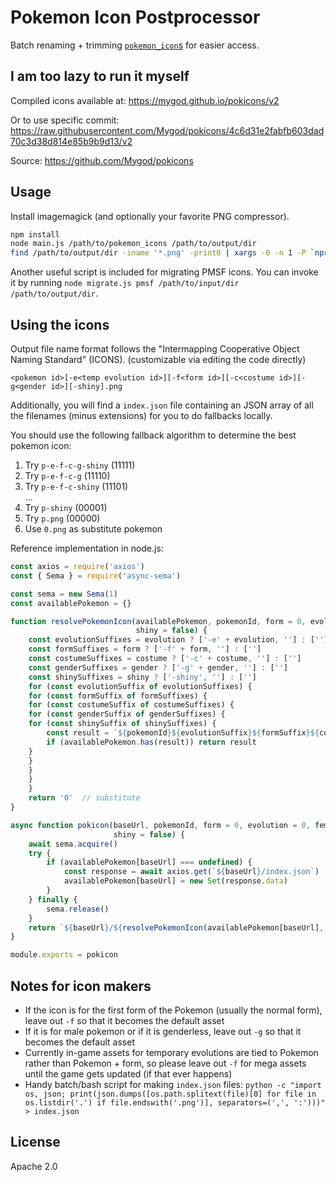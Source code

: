 # Pokemon Icon Postprocessor

Batch renaming + trimming [`pokemon_icon`s](https://github.com/PokeMiners/pogo_assets/tree/master/Images/Pokemon%20-%20256x256) for easier access.

## I am too lazy to run it myself

Compiled icons available at: https://mygod.github.io/pokicons/v2

Or to use specific commit: https://raw.githubusercontent.com/Mygod/pokicons/4c6d31e2fabfb603dad70c3d38d814e85b9b9d13/v2

Source: https://github.com/Mygod/pokicons

## Usage

Install imagemagick (and optionally your favorite PNG compressor).

```sh
npm install
node main.js /path/to/pokemon_icons /path/to/output/dir
find /path/to/output/dir -iname '*.png' -print0 | xargs -0 -n 1 -P `nproc` optipng -o7 -strip all
```

Another useful script is included for migrating PMSF icons.
You can invoke it by running `node migrate.js pmsf /path/to/input/dir /path/to/output/dir`.

## Using the icons

Output file name format follows the "Intermapping Cooperative Object Naming Standard" (ICONS). (customizable via editing the code directly)

```
<pokemon id>[-e<temp evolution id>][-f<form id>][-c<costume id>][-g<gender id>][-shiny].png
```

Additionally, you will find a `index.json` file containing an JSON array of all the filenames (minus extensions) for you to do fallbacks locally.

You should use the following fallback algorithm to determine the best pokemon icon:

1. Try `p-e-f-c-g-shiny` (11111)
2. Try `p-e-f-c-g` (11110)
3. Try `p-e-f-c-shiny` (11101)  
...
31. Try `p-shiny` (00001)
32. Try `p.png` (00000)
33. Use `0.png` as substitute pokemon

Reference implementation in node.js:

```javascript
const axios = require('axios')
const { Sema } = require('async-sema')

const sema = new Sema(1)
const availablePokemon = {}

function resolvePokemonIcon(availablePokemon, pokemonId, form = 0, evolution = 0, gender = 0, costume = 0,
                            shiny = false) {
    const evolutionSuffixes = evolution ? ['-e' + evolution, ''] : ['']
    const formSuffixes = form ? ['-f' + form, ''] : ['']
    const costumeSuffixes = costume ? ['-c' + costume, ''] : ['']
    const genderSuffixes = gender ? ['-g' + gender, ''] : ['']
    const shinySuffixes = shiny ? ['-shiny', ''] : ['']
    for (const evolutionSuffix of evolutionSuffixes) {
    for (const formSuffix of formSuffixes) {
    for (const costumeSuffix of costumeSuffixes) {
    for (const genderSuffix of genderSuffixes) {
    for (const shinySuffix of shinySuffixes) {
        const result = `${pokemonId}${evolutionSuffix}${formSuffix}${costumeSuffix}${genderSuffix}${shinySuffix}`
        if (availablePokemon.has(result)) return result
    }
    }
    }
    }
    }
    return '0'  // substitute
}

async function pokicon(baseUrl, pokemonId, form = 0, evolution = 0, female = false, costume = 0,
                       shiny = false) {
    await sema.acquire()
    try {
        if (availablePokemon[baseUrl] === undefined) {
            const response = await axios.get(`${baseUrl}/index.json`)
            availablePokemon[baseUrl] = new Set(response.data)
        }
    } finally {
        sema.release()
    }
    return `${baseUrl}/${resolvePokemonIcon(availablePokemon[baseUrl], pokemonId, form, evolution, female, costume, shiny)}.png`
}

module.exports = pokicon
```

## Notes for icon makers

- If the icon is for the first form of the Pokemon (usually the normal form), leave out `-f` so that it becomes the default asset
- If it is for male pokemon or if it is genderless, leave out `-g` so that it becomes the default asset
- Currently in-game assets for temporary evolutions are tied to Pokemon rather than Pokemon + form, so please leave out `-f` for mega assets until the game gets updated (if that ever happens)
- Handy batch/bash script for making `index.json` files: `python -c "import os, json; print(json.dumps([os.path.splitext(file)[0] for file in os.listdir('.') if file.endswith('.png')], separators=(',', ':')))" > index.json`

## License

Apache 2.0

